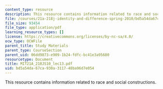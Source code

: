```yaml
---
content_type: resource
description: This resource contains information related to race and social constructions.
file: /courses/21a-218j-identity-and-difference-spring-2010/bd5a54da67ca930a311748ba96d7e054_MIT21A_218JS10_lec13.pdf
file_size: 93454
file_type: application/pdf
learning_resource_types: []
license: https://creativecommons.org/licenses/by-nc-sa/4.0/
ocw_type: OCWFile
parent_title: Study Materials
parent_type: CourseSection
parent_uid: 06dd9873-e909-1b24-fdfc-bc41e3a95680
resourcetype: Document
title: MIT21A_218JS10_lec13.pdf
uid: bd5a54da-67ca-930a-3117-48ba96d7e054
---
```

This resource contains information related to race and social constructions.